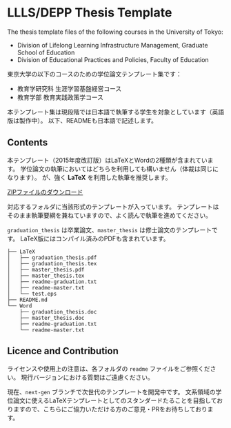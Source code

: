 # LLLS/DEPP Thesis Template

The thesis template files of the following courses in the University of Tokyo:

- Division of Lifelong Learning Infrastructure Management, Graduate School of Education
- Division of Educational Practices and Policies, Faculty of Education

東京大学の以下のコースのための学位論文テンプレート集です：

- 教育学研究科 生涯学習基盤経営コース
- 教育学部 教育実践政策学コース

本テンプレート集は現段階では日本語で執筆する学生を対象としています（英語版は製作中）。
以下、READMEも日本語で記述します。

## Contents

本テンプレート（2015年度改訂版）はLaTeXとWordの2種類が含まれています。
学位論文の執筆においてはどちらを利用しても構いません（体裁は同じになります）。
が、強く **LaTeX** を利用した執筆を推奨します。

[ZIPファイルのダウンロード](#)

対応するフォルダに当該形式のテンプレートが入っています。
テンプレートはそのまま執筆要綱を兼ねていますので、よく読んで執筆を進めてください。

`graduation_thesis` は卒業論文、`master_thesis` は修士論文のテンプレートです。
LaTeX版にはコンパイル済みのPDFも含まれています。

```{}
├── LaTeX
│   ├── graduation_thesis.pdf
│   ├── graduation_thesis.tex
│   ├── master_thesis.pdf
│   ├── master_thesis.tex
│   ├── readme-graduation.txt
│   ├── readme-master.txt
│   └── test.eps
├── README.md
└── Word
    ├── graduation_thesis.doc
    ├── master_thesis.doc
    ├── readme-graduation.txt
    └── readme-master.txt
```

## Licence and Contribution

ライセンスや使用上の注意は、各フォルダの `readme` ファイルをご参照ください。
現行バージョンにおける質問はご遠慮ください。

現在、`next-gen` ブランチで次世代のテンプレートを開発中です。
文系領域の学位論文に使えるLaTeXテンプレートとしてのスタンダードたることを目指しておりますので、こちらにご協力いただける方のご意見・PRをお待ちしております。
